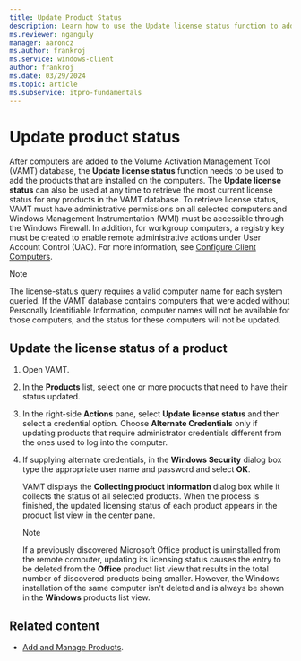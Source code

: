 ```yaml
---
title: Update Product Status
description: Learn how to use the Update license status function to add the products that are installed on the computers.
ms.reviewer: nganguly
manager: aaroncz
ms.author: frankroj
ms.service: windows-client
author: frankroj
ms.date: 03/29/2024
ms.topic: article
ms.subservice: itpro-fundamentals
---
```


# Update product status

After computers are added to the Volume Activation Management Tool (VAMT) database, the **Update license status** function needs to be used to add the products that are installed on the computers. The **Update license status** can also be used at any time to retrieve the most current license status for any products in the VAMT database.
To retrieve license status, VAMT must have administrative permissions on all selected computers and Windows Management Instrumentation (WMI) must be accessible through the Windows Firewall. In addition, for workgroup computers, a registry key must be created to enable remote administrative actions under User Account Control (UAC). For more information, see [Configure Client Computers](configure-client-computers-vamt.md).

> [!NOTE]
> The license-status query requires a valid computer name for each system queried. If the VAMT database contains computers that were added without Personally Identifiable Information, computer names will not be available for those computers, and the status for these computers will not be updated.

## Update the license status of a product

1. Open VAMT.

1. In the **Products** list, select one or more products that need to have their status updated.

1. In the right-side **Actions** pane, select **Update license status** and then select a credential option. Choose **Alternate Credentials** only if updating products that require administrator credentials different from the ones used to log into the computer.

1. If supplying alternate credentials, in the **Windows Security** dialog box type the appropriate user name and password and select **OK**.

    VAMT displays the **Collecting product information** dialog box while it collects the status of all selected products. When the process is finished, the updated licensing status of each product appears in the product list view in the center pane.

    > [!NOTE]
    >
    > If a previously discovered Microsoft Office product is uninstalled from the remote computer, updating its licensing status causes the entry to be deleted from the **Office** product list view that results in the total number of discovered products being smaller. However, the Windows installation of the same computer isn't deleted and is always be shown in the **Windows** products list view.

## Related content

- [Add and Manage Products](add-manage-products-vamt.md).
